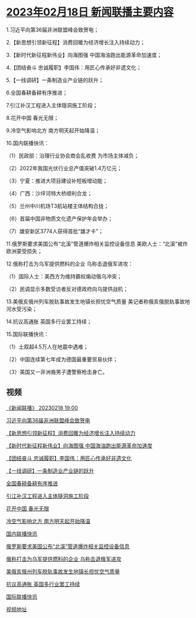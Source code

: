 # [2023年02月18日 新闻联播主要内容](https://tv.cctv.com/lm/xwlb/day/20230218.shtml)

1.习近平向第36届非洲联盟峰会致贺电；

2.【新思想引领新征程】消费回暖为经济增长注入持续动力；

3.【新时代新征程新伟业】向海图强 中国海油跑出能源革命加速度；

4.【团结奋斗 忠诚履职】李国伟：用匠心传承好非遗文化；

5.【一线调研】一条制造业产业链的跃升；

6.全国春耕备耕有序推进；

7.引江补汉工程进入主体隧洞施工阶段；

8.花开中国 春光无限；

9.冷空气影响北方 南方明天起开始降温；

10.国内联播快讯：

（1）民政部：治理行业协会商会乱收费 为市场主体减负；

（2）2022年我国光伏行业总产值突破1.4万亿元；

（3）宁夏：推进大项目建设补短板增动能；

（4）广西：沙坪河特大桥顺利合龙；

（5）兰州中川机场T3航站楼主体结构合拢；

（6）首届中国非物质文化遗产保护年会举办；

（7）雄安新区3774人获得首批“雄才卡”；

11.俄罗斯要求美国公布“北溪”管道爆炸相关监控设备信息 美欧人士：“北溪”被炸 欧洲蒙受损失；

12.俄称打击为乌军提供燃料的企业 乌称击退俄军进攻：

（1）国际人士：美西方为维持霸权煽动俄乌冲突；

（2）民调显示多数受访者反对德政府向乌提供战机；

13.美俄亥俄州列车脱轨事故发生地镇长担忧空气质量 美记者称俄亥俄脱轨事故地河水受污染；

14.抗议高通胀 英国多行业罢工持续；

15.国际联播快讯：

（1）土叙超4.5万人在地震中遇难；

（2）中国连续第七年成为德国最重要贸易伙伴；

（3）美国又一非洲裔男子遭警察枪击身亡。

## 视频

[《新闻联播》 20230218 19:00](https://tv.cctv.com/2023/02/18/VIDEjXN8d5XqX5ueBTlIsFYK230218.shtml)

[习近平向第36届非洲联盟峰会致贺电](https://tv.cctv.com/2023/02/18/VIDEjTKT2NMms8EAXpDRprnv230218.shtml)

[【新思想引领新征程】消费回暖为经济增长注入持续动力](https://tv.cctv.com/2023/02/18/VIDE6rQxup3rhCEblqXgYV9D230218.shtml)

[【新时代新征程新伟业】向海图强 中国海油跑出能源革命加速度](https://tv.cctv.com/2023/02/18/VIDEFq9g9oPTZAVhmOHLm5sN230218.shtml)

[【团结奋斗 忠诚履职】李国伟：用匠心传承好非遗文化](https://tv.cctv.com/2023/02/18/VIDEI80Mc6LDFJoSsVk6AM4c230218.shtml)

[【一线调研】一条制造业产业链的跃升](https://tv.cctv.com/2023/02/18/VIDEo4HhHYTmnjJ8xw0Q8B4M230218.shtml)

[全国春耕备耕有序推进](https://tv.cctv.com/2023/02/18/VIDEtPoNb3kA9JZJgPh5EIPc230218.shtml)

[引江补汉工程进入主体隧洞施工阶段](https://tv.cctv.com/2023/02/18/VIDE1X5b4cXpJvz1gXZCyjzr230218.shtml)

[花开中国 春光无限](https://tv.cctv.com/2023/02/18/VIDEIGuzTmwOF0HbpHusxjB9230218.shtml)

[冷空气影响北方 南方明天起开始降温](https://tv.cctv.com/2023/02/18/VIDEzgWtckIpUgyv03k4wwR6230218.shtml)

[国内联播快讯](https://tv.cctv.com/2023/02/18/VIDEqiAr7Ni9ZrgiNkpjQi0Y230218.shtml)

[俄罗斯要求美国公布“北溪”管道爆炸相关监控设备信息](https://tv.cctv.com/2023/02/18/VIDE1um1L5HhVWzw1xlAWST1230218.shtml)

[俄称打击为乌军提供燃料的企业 乌称击退俄军进攻](https://tv.cctv.com/2023/02/18/VIDEjepY1KRXSwv3wvKOblFK230218.shtml)

[美俄亥俄州列车脱轨事故发生地镇长担忧空气质量](https://tv.cctv.com/2023/02/18/VIDEMh9tOXuLu7vp32cEBeP5230218.shtml)

[抗议高通胀 英国多行业罢工持续](https://tv.cctv.com/2023/02/18/VIDEnZIEgUHMGAoMvHh4Pgtb230218.shtml)

[国际联播快讯](https://tv.cctv.com/2023/02/18/VIDEm0eXxKJWY5Lf4IXNUJTn230218.shtml)

[视频地址](https://tv.cctv.com/lm/xwlb/day/20230218.shtml) 

